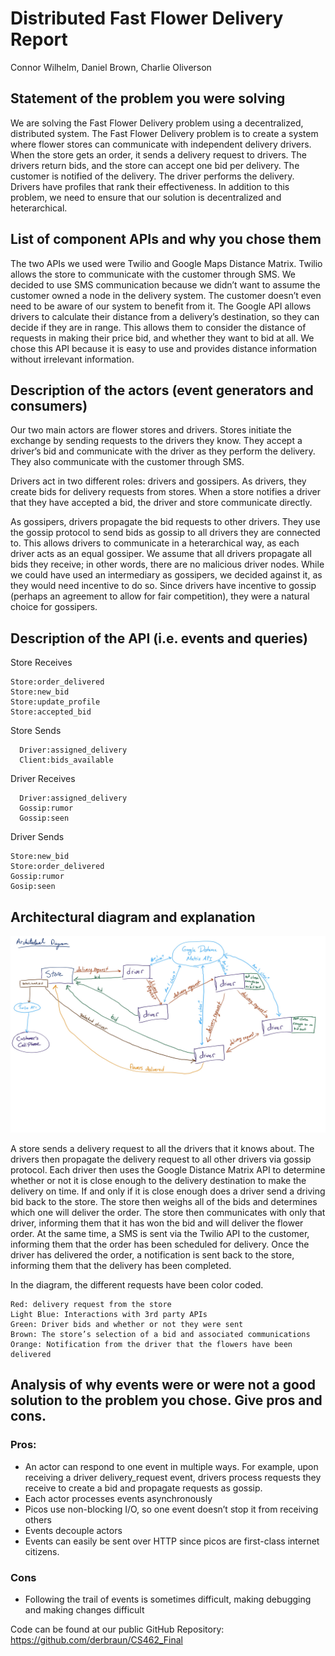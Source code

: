 # Distributed Fast Flower Delivery Report

Connor Wilhelm,
Daniel Brown,
Charlie Oliverson
 
## Statement of the problem you were solving
We are solving the Fast Flower Delivery problem using a decentralized, distributed system. The Fast Flower Delivery problem is to create a system where flower stores can communicate with independent delivery drivers. When the store gets an order, it sends a delivery request to drivers. The drivers return bids, and the store can accept one bid per delivery. The customer is notified of the delivery. The driver performs the delivery. Drivers have profiles that rank their effectiveness. In addition to this problem, we need to ensure that our solution is decentralized and heterarchical.
## List of component APIs and why you chose them
The two APIs we used were Twilio and Google Maps Distance Matrix. Twilio allows the store to communicate with the customer through SMS. We decided to use SMS communication because we didn’t want to assume the customer owned a node in the delivery system. The customer doesn’t even need to be aware of our system to benefit from it. The Google API allows drivers to calculate their distance from a delivery’s destination, so they can decide if they are in range. This allows them to consider the distance of requests in making their price bid, and whether they want to bid at all. We chose this API because it is easy to use and provides distance information without irrelevant information.
## Description of the actors (event generators and consumers)
Our two main actors are flower stores and drivers. Stores initiate the exchange by sending requests to the drivers they know. They accept a driver’s bid and communicate with the driver as they perform the delivery. They also communicate with the customer through SMS.

Drivers act in two different roles: drivers and gossipers. As drivers, they create bids for delivery requests from stores. When a store notifies a driver that they have accepted a bid, the driver and store communicate directly.

As gossipers, drivers propagate the bid requests to other drivers. They use the gossip protocol to send bids as gossip to all drivers they are connected to. This allows drivers to communicate in a heterarchical way, as each driver acts as an equal gossiper. We assume that all drivers propagate all bids they receive; in other words, there are no malicious driver nodes. While we could have used an intermediary as gossipers, we decided against it, as they would need incentive to do so. Since drivers have incentive to gossip (perhaps an agreement to allow for fair competition), they were a natural choice for gossipers.

## Description of the API (i.e. events and queries)
Store Receives
  ```Store:new_order
  Store:order_delivered
  Store:new_bid
  Store:update_profile
  Store:accepted_bid 
```
Store Sends
```  Driver:delivery_request
  Driver:assigned_delivery
  Client:bids_available
```
Driver Receives
```  Driver:delivery_request
  Driver:assigned_delivery
  Gossip:rumor
  Gossip:seen
```
Driver Sends
  ```
  Store:new_bid
  Store:order_delivered
  Gossip:rumor
  Gosip:seen
  ```
## Architectural diagram and explanation

![](https://github.com/derbraun/CS462_Final/blob/master/Final%20Architecture%20diagram.jpg)

A store sends a delivery request to all the drivers that it knows about. The drivers then propagate the delivery request to all other drivers via gossip protocol. Each driver then uses the Google Distance Matrix API to determine whether or not it is close enough to the delivery destination to make the delivery on time. If and only if it is close enough does a driver send a driving bid back to the store. The store then weighs all of the bids and determines which one will deliver the order. The store then communicates with only that driver, informing them that it has won the bid and will deliver the flower order. At the same time, a SMS is sent via the Twilio API to the customer, informing them that the order has been scheduled for delivery. Once the driver has delivered the order, a notification is sent back to the store, informing them that the delivery has been completed.

In the diagram, the different requests have been color coded.
  ```Purple: Entities 
  Red: delivery request from the store
  Light Blue: Interactions with 3rd party APIs
  Green: Driver bids and whether or not they were sent
  Brown: The store’s selection of a bid and associated communications
  Orange: Notification from the driver that the flowers have been delivered
  ```      

## Analysis of why events were or were not a good solution to the problem you chose. Give pros and cons. 
### Pros:
* An actor can respond to one event in multiple ways. For example, upon receiving a driver delivery_request event, drivers process requests they receive to create a bid and propagate requests as gossip.
* Each actor processes events asynchronously
* Picos use non-blocking I/O, so one event doesn’t stop it from receiving others
* Events decouple actors
* Events can easily be sent over HTTP since picos are first-class internet citizens.
### Cons
* Following the trail of events is sometimes difficult, making debugging and making changes difficult

Code can be found at our public GitHub Repository: https://github.com/derbraun/CS462_Final

